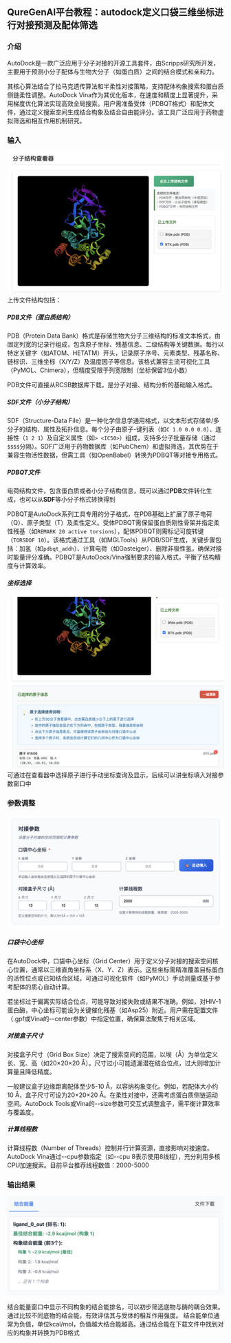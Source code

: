 ## QureGenAI平台教程：autodock定义口袋三维坐标进行对接预测及配体筛选


### 介绍

AutoDock是一款广泛应用于分子对接的开源工具套件，由Scripps研究所开发，主要用于预测小分子配体与生物大分子（如蛋白质）之间的结合模式和亲和力。

其核心算法结合了拉马克遗传算法和半柔性对接策略，支持配体构象搜索和蛋白质侧链柔性调整。AutoDock Vina作为其优化版本，在速度和精度上显著提升，采用梯度优化算法实现高效全局搜索。用户需准备受体（PDBQT格式）和配体文件，通过定义搜索空间生成结合构象及结合自由能评分。该工具广泛应用于药物虚拟筛选和相互作用机制研究。

### 输入

![image](../images/workshop_image/截屏2025_07_29_下午5_29_12.png)
上传文件结构包括：
##### PDB文件（蛋白质结构）
PDB（Protein Data Bank）格式是存储生物大分子三维结构的标准文本格式，由固定列宽的记录行组成，包含原子坐标、残基信息、二级结构等关键数据。每行以特定关键字（如ATOM、HETATM）开头，记录原子序号、元素类型、残基名称、链标识、三维坐标（X/Y/Z）及温度因子等信息。该格式兼容主流可视化工具（PyMOL、Chimera），但精度受限于列宽限制（坐标保留3位小数）

PDB文件可直接从RCSB数据库下载，是分子对接、结构分析的基础输入格式。

##### SDF文件（小分子结构）
SDF（Structure-Data File）是一种化学信息学通用格式，以文本形式存储单/多分子的结构、属性及拓扑信息。每个分子由原子-键列表（如`C 1.0 0.0 0.0`）、连接性（`1 2 1`）及自定义属性（如`> <IC50>`）组成，支持多分子批量存储（通过`$$$$`分隔）。SDF广泛用于药物数据库（如PubChem）和虚拟筛选，其优势在于兼容生物活性数据，但需工具（如OpenBabel）转换为PDBQT等对接专用格式。


##### PDBQT文件
电荷结构文件，包含蛋白质或者小分子结构信息，既可以通过**PDB**文件转化生成，也可以从**SDF**等小分子格式转换得到

PDBQT是AutoDock系列工具专用的分子格式，在PDB基础上扩展了原子电荷（Q）、原子类型（T）及柔性定义。受体PDBQT需保留蛋白质刚性骨架并指定柔性残基（如`REMARK 20 active torsions`），配体PDBQT则需标记可旋转键（`TORSDOF 10`）。该格式通过工具（如MGLTools）从PDB/SDF生成，关键步骤包括：加氢（如`pdbqt_addh`）、计算电荷（如Gasteiger）、删除非极性氢，确保对接时能量评分准确。PDBQT是AutoDock/Vina强制要求的输入格式，平衡了结构精度与计算效率。


##### 坐标选择

![image](../images/workshop_image/截屏2025_07_29_下午5_34_51.png)
可通过在查看器中选择原子进行手动坐标查询及显示，后续可以讲坐标填入对接参数窗口中



### 参数调整
![image](../images/workshop_image/截屏2025_07_29_下午5_44_19.png)


##### 口袋中心坐标

在AutoDock中，口袋中心坐标（Grid Center）用于定义分子对接的搜索空间核心位置，通常以三维直角坐标系（X、Y、Z）表示。这些坐标需精准覆盖目标蛋白的活性位点或已知结合区域，可通过可视化软件（如PyMOL）手动测量或基于参考配体的质心自动计算。

若坐标过于偏离实际结合位点，可能导致对接失败或结果不准确。例如，对HIV-1蛋白酶，中心坐标可能设为关键催化残基（如Asp25）附近。用户需在配置文件（.gpf或Vina的--center参数）中指定位置，确保算法聚焦于相关区域。

##### 对接盒子尺寸

对接盒子尺寸（Grid Box Size）决定了搜索空间的范围，以埃（Å）为单位定义长、宽、高（如20×20×20 Å）。尺寸过小可能遗漏潜在结合位点，过大则增加计算量且降低精度。

一般建议盒子边缘距离配体至少5-10 Å，以容纳构象变化。例如，若配体大小约10 Å，盒子尺寸可设为20×20×20 Å。在柔性对接中，还需考虑蛋白质侧链运动空间。AutoDock Tools或Vina的--size参数可交互式调整盒子，需平衡计算效率与覆盖度。

##### 计算线程数

计算线程数（Number of Threads）控制并行计算资源，直接影响对接速度。AutoDock Vina通过--cpu参数指定（如--cpu 8表示使用8线程），充分利用多核CPU加速搜索。目前平台推荐线程数值：2000-5000


### 输出结果

![image](../images/workshop_image/截屏2025_07_29_下午5_46_13.png)


结合能量窗口中显示不同构象的结合能排名，可以初步筛选底物与酶的耦合效果。通过比较不同底物的结合能，有效评估其与受体的相互作用强度。
结合能单位通常为负值，单位kcal/mol，负值越大结合能越高。通过结合能在下载文件中找到对应的构象并转换为PDB格式
